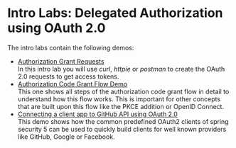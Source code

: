 # Intro Labs: Delegated Authorization using OAuth 2.0

The intro labs contain the following demos:

* [Authorization Grant Requests](oauth-grants)  
  In this intro lab you will use _curl_, _httpie_ or _postman_ to create
  the OAuth 2.0 requests to get access tokens.
* [Authorization Code Grant Flow Demo](auth-code-demo)  
  This one shows all steps of the authorization code grant flow
  in detail to understand how this flow works. This is important for other concepts
  that are built upon this flow like the PKCE addition or OpenID Connect.
* [Connecting a client app to GitHub API using OAuth 2.0](github-client)  
  This demo shows how the common predefined OAuth2 clients
  of spring security 5 can be used to quickly build clients
  for well known providers like GitHub, Google or Facebook. 
